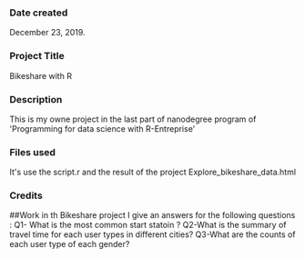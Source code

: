 ### Date created
December 23, 2019.

### Project Title
Bikeshare with R

### Description
This is my owne project in the last part of nanodegree program of 'Programming for data science with R-Entreprise'

### Files used
It's use the script.r
 and the result of the project Explore_bikeshare_data.html

### Credits
##Work in th Bikeshare project I give an answers for the following questions : 
  Q1- What is the most common start statoin ?
  Q2-What is the summary of travel time for each user types in different cities? 
  Q3-What are the counts of each user type of each gender?

